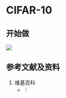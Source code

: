 # CIFAR-10

## 开始做

![](/images/基本数据类型/经典数据集/图像/CIFAR-10/01.jpg)

## 参考文献及资料

1. 维基百科
	- [](https://en.wikipedia.org/wiki/) ｜ [](https://zh.wikipedia.org/wiki/) 
